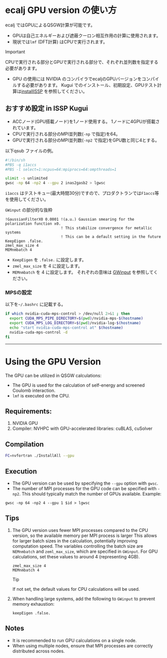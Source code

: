 # ecalj GPU version の使い方

ecalj ではGPUによるQSGW計算が可能です。
* GPUは自己エネルギーおよび遮蔽クーロン相互作用の計算に使用されます。
* 現状では`lmf` (DFT計算) はCPUで実行されます。
> [!IMPORTANT]
> CPUで実行される部分とGPUで実行される部分で、それぞれ並列数を指定する必要があります。

* GPU の使用には NVIDIA のコンパイラでecaljのGPUバージョンをコンパイルする必要があります。
Kugui でのインストール、初期設定、GPUテスト計算は[installISSP](../install/installISSP.md) を参照してください。

## おすすめ設定 in ISSP Kugui
* ACCノード(GPU搭載ノード)を1ノード使用する。 1ノードに4GPUが搭載されています。
* CPUで実行される部分のMPI並列数(`-np` で指定)を64。
* GPUで実行される部分のMPI並列数(`-np2` で指定)をGPU数と同じ4とする。

以下qsub ファイルの例。

```bash job.sh
#!/bin/sh
#PBS -q i1accs
#PBS -l select=1:ncpus=64:mpiprocs=64:ompthreads=1

ulimit -s unlimited
gwsc -np 64 -np2 4 --gpu 2 inas2gasb2 > lgwsc
```

`i1accs` はテストキュー(最大時間30分)ですので、プロダクトランでは`F1accs`等を使用してください。

`GWinput` の部分的な抜粋
```
!GaussianFilterX0 0.0001 !(a.u.) Gaussian smearing for the polarization function x0. 
                         ! This stabilize convergence for metallic systems
                         ! This can be a default setting in the future
KeepEigen .false.
zmel_max_size 4
MEMnmbatch 4
```

* `KeepEigen` を `.false.` に設定します。
* `zmel_max_size` を 4 に設定します。
* `MEMnmbatch` を 4 に設定します。
それぞれの意味は [GWinput](../manual/gwinput.md) を参照してください。

### MPSの設定

以下を`~/.bashrc` に記載する。
```bash ~/.bashrc
if which nvidia-cuda-mps-control > /dev/null 2>&1 ; then
  export CUDA_MPS_PIPE_DIRECTORY=$(pwd)/nvidia-mps-$(hostname)
  export CUDA_MPS_LOG_DIRECTORY=$(pwd)/nvidia-log-$(hostname)
  echo "start nvidia-cuda-mps-control at" $(hostname)
  nvidia-cuda-mps-control -d
fi
```

--------------

# Using the GPU Version

The GPU can be utilized in QSGW calculations:
- The GPU is used for the calculation of self-energy and screened Coulomb interaction.
- `lmf` is executed on the CPU.

## Requirements:
1. NVIDIA GPU
2. Compiler: NVHPC with GPU-accelerated libraries: cuBLAS, cuSolver

## Compilation
```bash
FC=nvfortran ./InstallAll --gpu
```

## Execution
- The GPU version can be used by specifying the `--gpu` option with `gwsc`.
- The number of MPI processes for the GPU code can be specified with `-np2`. This should typically match the number of GPUs available.
Example:
```
gwsc -np 64 -np2 4 --gpu 1 $id > lgwsc
```

## Tips

1. The GPU version uses fewer MPI processes compared to the CPU version, so the available memory per MPI process is larger
   This allows for larger batch sizes in the calculation, potentially improving computation speed.
   The variables controlling the batch size are `NEMnmbatch` and `zeml_max_size`, which are specified in `GWinput`.
   For GPU calculations, set these values to around 4 (representing 4GB).
   ```text GWinput
   zmel_max_size 4
   MEMnmbatch 4
   ```
   > [!TIP]
   > If not set, the default values for CPU calculations will be used.

2. When handling large systems, add the following to `GWinput` to prevent memory exhaustion:
   ```
   keepEigen .false.
   ```

## Notes
- It is recommended to run GPU calculations on a single node.
- When using multiple nodes, ensure that MPI processes are correctly distributed across nodes.
